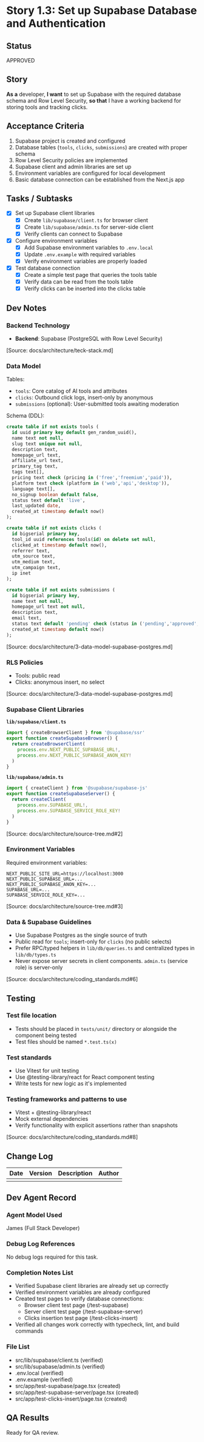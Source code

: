 # Story 1.3: Set up Supabase Database and Authentication

## Status
APPROVED

## Story
**As a** developer,
**I want** to set up Supabase with the required database schema and Row Level Security,
**so that** I have a working backend for storing tools and tracking clicks.

## Acceptance Criteria
1. Supabase project is created and configured
2. Database tables (`tools`, `clicks`, `submissions`) are created with proper schema
3. Row Level Security policies are implemented
4. Supabase client and admin libraries are set up
5. Environment variables are configured for local development
6. Basic database connection can be established from the Next.js app

## Tasks / Subtasks
- [x] Set up Supabase client libraries
  - [x] Create `lib/supabase/client.ts` for browser client
  - [x] Create `lib/supabase/admin.ts` for server-side client
  - [x] Verify clients can connect to Supabase
- [x] Configure environment variables
  - [x] Add Supabase environment variables to `.env.local`
  - [x] Update `.env.example` with required variables
  - [x] Verify environment variables are properly loaded
- [x] Test database connection
  - [x] Create a simple test page that queries the tools table
  - [x] Verify data can be read from the tools table
  - [x] Verify clicks can be inserted into the clicks table

## Dev Notes
### Backend Technology
- **Backend**: Supabase (PostgreSQL with Row Level Security)

[Source: docs/architecture/teck-stack.md]

### Data Model
Tables:
- `tools`: Core catalog of AI tools and attributes
- `clicks`: Outbound click logs, insert-only by anonymous
- `submissions` (optional): User-submitted tools awaiting moderation

Schema (DDL):
```sql
create table if not exists tools (
  id uuid primary key default gen_random_uuid(),
  name text not null,
  slug text unique not null,
  description text,
  homepage_url text,
  affiliate_url text,
  primary_tag text,
  tags text[],
  pricing text check (pricing in ('free','freemium','paid')),
  platform text check (platform in ('web','api','desktop')),
  language text[],
  no_signup boolean default false,
  status text default 'live',
  last_updated date,
  created_at timestamp default now()
);

create table if not exists clicks (
  id bigserial primary key,
  tool_id uuid references tools(id) on delete set null,
  clicked_at timestamp default now(),
  referrer text,
  utm_source text,
  utm_medium text,
  utm_campaign text,
  ip inet
);

create table if not exists submissions (
  id bigserial primary key,
  name text not null,
  homepage_url text not null,
  description text,
  email text,
  status text default 'pending' check (status in ('pending','approved','rejected')),
  created_at timestamp default now()
);
```

[Source: docs/architecture/3-data-model-supabase-postgres.md]

### RLS Policies
- Tools: public read
- Clicks: anonymous insert, no select

[Source: docs/architecture/3-data-model-supabase-postgres.md]

### Supabase Client Libraries
**`lib/supabase/client.ts`**
```ts
import { createBrowserClient } from '@supabase/ssr'
export function createSupabaseBrowser() {
  return createBrowserClient(
    process.env.NEXT_PUBLIC_SUPABASE_URL!,
    process.env.NEXT_PUBLIC_SUPABASE_ANON_KEY!
  )
}
```

**`lib/supabase/admin.ts`**
```ts
import { createClient } from '@supabase/supabase-js'
export function createSupabaseServer() {
  return createClient(
    process.env.SUPABASE_URL!,
    process.env.SUPABASE_SERVICE_ROLE_KEY!
  )
}
```

[Source: docs/architecture/source-tree.md#2]

### Environment Variables
Required environment variables:
```
NEXT_PUBLIC_SITE_URL=https://localhost:3000
NEXT_PUBLIC_SUPABASE_URL=...
NEXT_PUBLIC_SUPABASE_ANON_KEY=...
SUPABASE_URL=...
SUPABASE_SERVICE_ROLE_KEY=...
```

[Source: docs/architecture/source-tree.md#3]

### Data & Supabase Guidelines
- Use Supabase Postgres as the single source of truth
- Public read for `tools`; insert-only for `clicks` (no public selects)
- Prefer RPC/typed helpers in `lib/db/queries.ts` and centralized types in `lib/db/types.ts`
- Never expose server secrets in client components. `admin.ts` (service role) is server-only

[Source: docs/architecture/coding_standards.md#6]

## Testing
### Test file location
- Tests should be placed in `tests/unit/` directory or alongside the component being tested
- Test files should be named `*.test.ts(x)`

### Test standards
- Use Vitest for unit testing
- Use @testing-library/react for React component testing
- Write tests for new logic as it's implemented

### Testing frameworks and patterns to use
- Vitest + @testing-library/react
- Mock external dependencies
- Verify functionality with explicit assertions rather than snapshots

[Source: docs/architecture/coding_standards.md#8]

## Change Log
| Date | Version | Description | Author |
|------|---------|-------------|--------|
|      |         |             |        |

## Dev Agent Record
### Agent Model Used
James (Full Stack Developer)

### Debug Log References
No debug logs required for this task.

### Completion Notes List
- Verified Supabase client libraries are already set up correctly
- Verified environment variables are already configured
- Created test pages to verify database connections:
  - Browser client test page (/test-supabase)
  - Server client test page (/test-supabase-server)
  - Clicks insertion test page (/test-clicks-insert)
- Verified all changes work correctly with typecheck, lint, and build commands

### File List
- src/lib/supabase/client.ts (verified)
- src/lib/supabase/admin.ts (verified)
- .env.local (verified)
- .env.example (verified)
- src/app/test-supabase/page.tsx (created)
- src/app/test-supabase-server/page.tsx (created)
- src/app/test-clicks-insert/page.tsx (created)

## QA Results
Ready for QA review.
